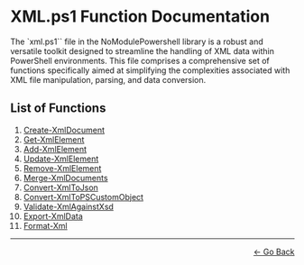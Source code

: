 # XML.ps1 Function Documentation

The `xml.ps1`` file in the NoModulePowershell library is a robust and versatile toolkit designed to streamline the handling of XML data within PowerShell environments. This file comprises a comprehensive set of functions specifically aimed at simplifying the complexities associated with XML file manipulation, parsing, and data conversion.


## List of Functions

1. [Create-XmlDocument](#Create-XmlDocument) 
2. [Get-XmlElement](#Get-XmlElement)
3. [Add-XmlElement](#Add-XmlElement)
4. [Update-XmlElement](#Update-XmlElement)
5. [Remove-XmlElement](#Remove-XmlElement)
6. [Merge-XmlDocuments](#Merge-XmlDocuments)
7. [Convert-XmlToJson](#Convert-XmlToJson)
8. [Convert-XmlToPSCustomObject](#Convert-XmlToPSCustomObject)
9. [Validate-XmlAgainstXsd](#Validate-XmlAgainstXsd)
10. [Export-XmlData](#Export-XmlData)
11. [Format-Xml](#Format-Xml)

---

<p align="right">
  <a href="/docs/README.md">← Go Back</a>
</p>
